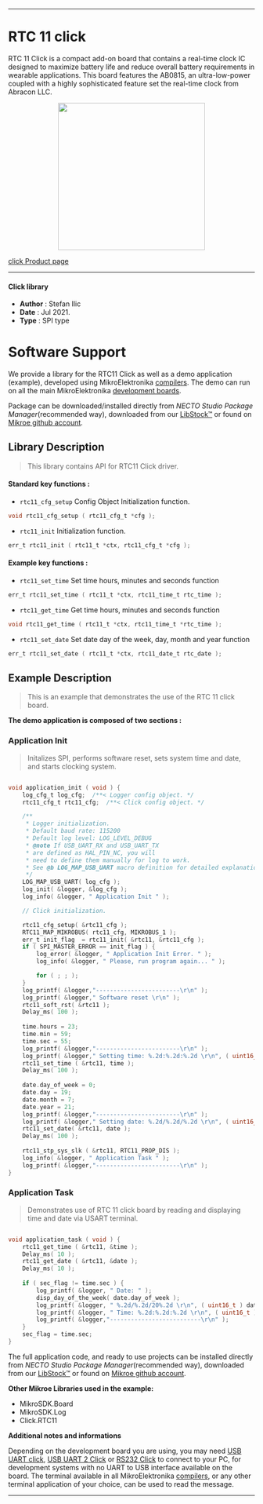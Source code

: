 
---
# RTC 11 click

RTC 11 Click is a compact add-on board that contains a real-time clock IC designed to maximize battery life and reduce overall battery requirements in wearable applications. This board features the AB0815, an ultra-low-power coupled with a highly sophisticated feature set the real-time clock from Abracon LLC.

<p align="center">
  <img src="https://download.mikroe.com/images/click_for_ide/rtc11_click.png" height=300px>
</p>

[click Product page](https://www.mikroe.com/rtc-11-click)

---


#### Click library

- **Author**        : Stefan Ilic
- **Date**          : Jul 2021.
- **Type**          : SPI type


# Software Support

We provide a library for the RTC11 Click
as well as a demo application (example), developed using MikroElektronika
[compilers](https://www.mikroe.com/necto-studio).
The demo can run on all the main MikroElektronika [development boards](https://www.mikroe.com/development-boards).

Package can be downloaded/installed directly from *NECTO Studio Package Manager*(recommended way), downloaded from our [LibStock&trade;](https://libstock.mikroe.com) or found on [Mikroe github account](https://github.com/MikroElektronika/mikrosdk_click_v2/tree/master/clicks).

## Library Description

> This library contains API for RTC11 Click driver.

#### Standard key functions :

- `rtc11_cfg_setup` Config Object Initialization function.
```c
void rtc11_cfg_setup ( rtc11_cfg_t *cfg );
```

- `rtc11_init` Initialization function.
```c
err_t rtc11_init ( rtc11_t *ctx, rtc11_cfg_t *cfg );
```

#### Example key functions :

- `rtc11_set_time` Set time hours, minutes and seconds function
```c
err_t rtc11_set_time ( rtc11_t *ctx, rtc11_time_t rtc_time );
```

- `rtc11_get_time` Get time hours, minutes and seconds function
```c
void rtc11_get_time ( rtc11_t *ctx, rtc11_time_t *rtc_time );
```

- `rtc11_set_date` Set date day of the week, day, month and year function
```c
err_t rtc11_set_date ( rtc11_t *ctx, rtc11_date_t rtc_date );
```

## Example Description

> This is an example that demonstrates the use of the RTC 11 click board.

**The demo application is composed of two sections :**

### Application Init

> Initalizes SPI, performs software reset, sets system time and date, and starts clocking system.

```c

void application_init ( void ) {
    log_cfg_t log_cfg;  /**< Logger config object. */
    rtc11_cfg_t rtc11_cfg;  /**< Click config object. */

    /** 
     * Logger initialization.
     * Default baud rate: 115200
     * Default log level: LOG_LEVEL_DEBUG
     * @note If USB_UART_RX and USB_UART_TX 
     * are defined as HAL_PIN_NC, you will 
     * need to define them manually for log to work. 
     * See @b LOG_MAP_USB_UART macro definition for detailed explanation.
     */
    LOG_MAP_USB_UART( log_cfg );
    log_init( &logger, &log_cfg );
    log_info( &logger, " Application Init " );

    // Click initialization.

    rtc11_cfg_setup( &rtc11_cfg );
    RTC11_MAP_MIKROBUS( rtc11_cfg, MIKROBUS_1 );
    err_t init_flag  = rtc11_init( &rtc11, &rtc11_cfg );
    if ( SPI_MASTER_ERROR == init_flag ) {
        log_error( &logger, " Application Init Error. " );
        log_info( &logger, " Please, run program again... " );

        for ( ; ; );
    }
    log_printf( &logger,"------------------------\r\n" );
    log_printf( &logger," Software reset \r\n" );
    rtc11_soft_rst( &rtc11 );
    Delay_ms( 100 );
    
    time.hours = 23;
    time.min = 59;
    time.sec = 55;
    log_printf( &logger,"------------------------\r\n" );
    log_printf( &logger," Setting time: %.2d:%.2d:%.2d \r\n", ( uint16_t ) time.hours, ( uint16_t ) time.min, ( uint16_t ) time.sec );
    rtc11_set_time ( &rtc11, time );
    Delay_ms( 100 );
    
    date.day_of_week = 0;
    date.day = 19;
    date.month = 7;
    date.year = 21;
    log_printf( &logger,"------------------------\r\n" );
    log_printf( &logger," Setting date: %.2d/%.2d/%.2d \r\n", ( uint16_t ) date.day, ( uint16_t ) date.month, ( uint16_t ) date.year );
    rtc11_set_date( &rtc11, date );
    Delay_ms( 100 );
    
    rtc11_stp_sys_slk ( &rtc11, RTC11_PROP_DIS );
    log_info( &logger, " Application Task " );
    log_printf( &logger,"------------------------\r\n" );
}

```

### Application Task

> Demonstrates use of RTC 11 click board by reading and displaying time and date via USART terminal.

```c

void application_task ( void ) {
    rtc11_get_time ( &rtc11, &time );
    Delay_ms( 10 );
    rtc11_get_date ( &rtc11, &date );
    Delay_ms( 10 );
    
    if ( sec_flag != time.sec ) {
        log_printf( &logger, " Date: " );
        disp_day_of_the_week( date.day_of_week );
        log_printf( &logger, " %.2d/%.2d/20%.2d \r\n", ( uint16_t ) date.day, ( uint16_t ) date.month, ( uint16_t ) date.year );
        log_printf( &logger, " Time: %.2d:%.2d:%.2d \r\n", ( uint16_t ) time.hours, ( uint16_t ) time.min, ( uint16_t ) time.sec );
        log_printf( &logger,"--------------------------\r\n" );
    }
    sec_flag = time.sec;
}

```


The full application code, and ready to use projects can be installed directly from *NECTO Studio Package Manager*(recommended way), downloaded from our [LibStock&trade;](https://libstock.mikroe.com) or found on [Mikroe github account](https://github.com/MikroElektronika/mikrosdk_click_v2/tree/master/clicks).

**Other Mikroe Libraries used in the example:**

- MikroSDK.Board
- MikroSDK.Log
- Click.RTC11

**Additional notes and informations**

Depending on the development board you are using, you may need
[USB UART click](http://shop.mikroe.com/usb-uart-click),
[USB UART 2 Click](http://shop.mikroe.com/usb-uart-2-click) or
[RS232 Click](http://shop.mikroe.com/rs232-click) to connect to your PC, for
development systems with no UART to USB interface available on the board. The
terminal available in all MikroElektronika
[compilers](http://shop.mikroe.com/compilers), or any other terminal application
of your choice, can be used to read the message.

---
